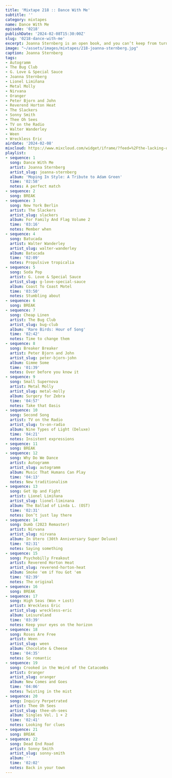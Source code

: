 ```yaml
---
title: 'Mixtape 218 :: Dance With Me'
subtitle: ''
category: mixtapes
name: Dance With Me
episode: '0218'
publishDate: '2024-02-08T15:30:00Z'
slug: '0218-dance-with-me'
excerpt: Joanna Sternberg is an open book, and you can’t keep from turning the pages.
image: "~/assets/images/mixtapes/218-joanna-sternberg.jpg"
caption: Joanna Sternberg
tags:
- Autogramm
- The Bug Club
- G. Love & Special Sauce
- Joanna Sternberg
- Lionel Limiñana
- Metal Molly
- Nirvana
- Oranger
- Peter Bjorn and John
- Reverend Horton Heat
- The Slackers
- Sonny Smith
- Thee Oh Sees
- TV on the Radio
- Walter Wanderley
- Ween
- Wreckless Eric
airdate: '2024-02-08'
mixcloud: https://www.mixcloud.com/widget/iframe/?feed=%2Fthe-lacking-org%2Fyqbspm-218-dance-with-me%2F&hide_artwork=1&hide_cover=1
playlist:
- sequence: 1
  song: Dance With Me
  artist: Joanna Sternberg
  artist_slug: joanna-sternberg
  album: 'Moping In Style: A Tribute to Adam Green'
  time: '02:58'
  notes: A perfect match
- sequence: 2
  song: BREAK
- sequence: 3
  song: New York Berlin
  artist: The Slackers
  artist_slug: slackers
  album: For Family And Flag Volume 2
  time: '03:16'
  notes: Member when
- sequence: 4
  song: Batucada
  artist: Walter Wanderley
  artist_slug: walter-wanderley
  album: Batucada
  time: '02:09'
  notes: Propulsive tropicalia
- sequence: 5
  song: Soda Pop
  artist: G. Love & Special Sauce
  artist_slug: g-love-special-sauce
  album: Coast To Coast Motel
  time: '03:50'
  notes: Stumbling about
- sequence: 6
  song: BREAK
- sequence: 7
  song: Cheap Linen
  artist: The Bug Club
  artist_slug: bug-club
  album: 'Rare Birds: Hour of Song'
  time: '02:42'
  notes: Time to change them
- sequence: 8
  song: Breaker Breaker
  artist: Peter Bjorn and John
  artist_slug: peter-bjorn-john
  album: Gimme Some
  time: '01:39'
  notes: Over before you know it
- sequence: 9
  song: Small Supernova
  artist: Metal Molly
  artist_slug: metal-molly
  album: Surgery for Zebra
  time: '04:57'
  notes: Take that Oasis
- sequence: 10
  song: Second Song
  artist: TV on the Radio
  artist_slug: tv-on-radio
  album: Nine Types of Light (Deluxe)
  time: '04:21'
  notes: Insistent expressions
- sequence: 11
  song: BREAK
- sequence: 12
  song: Why Do We Dance
  artist: Autogramm
  artist_slug: autogramm
  album: Music That Humans Can Play
  time: '04:13'
  notes: New traditionalism
- sequence: 13
  song: Get Up and Fight
  artist: Lionel Limiñana
  artist_slug: lionel-liminana
  album: The Ballad of Linda L. (OST)
  time: '02:31'
  notes: Don’t just lay there
- sequence: 14
  song: Dumb (2023 Remaster)
  artist: Nirvana
  artist_slug: nirvana
  album: In Utero (30th Anniversary Super Deluxe)
  time: '02:31'
  notes: Saying something
- sequence: 15
  song: Psychobilly Freakout
  artist: Reverend Horton Heat
  artist_slug: reverend-horton-heat
  album: Smoke 'em if You Got 'em
  time: '02:39'
  notes: The original
- sequence: 16
  song: BREAK
- sequence: 17
  song: High Seas (Won + Lost)
  artist: Wreckless Eric
  artist_slug: wreckless-eric
  album: Leisureland
  time: '03:39'
  notes: Keep your eyes on the horizon
- sequence: 18
  song: Roses Are Free
  artist: Ween
  artist_slug: ween
  album: Chocolate & Cheese
  time: '04:35'
  notes: So romantic
- sequence: 19
  song: Crooked in the Weird of the Catacombs
  artist: Oranger
  artist_slug: oranger
  album: New Comes and Goes
  time: '04:06'
  notes: Twisting in the mist
- sequence: 20
  song: Inquiry Perpetrated
  artist: Thee Oh Sees
  artist_slug: thee-oh-sees
  album: Singles Vol. 1 + 2
  time: '02:41'
  notes: Looking for clues
- sequence: 21
  song: BREAK
- sequence: 22
  song: Dead End Road
  artist: Sonny Smith
  artist_slug: sonny-smith
  album: ''
  time: '02:02'
  notes: Back in your town
---
```


